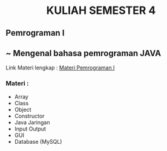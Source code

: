 <h1 align="center">KULIAH SEMESTER 4</h1>

<h2>Pemrograman I </h2>
<h2>~ Mengenal bahasa pemrograman JAVA</h2>

<p>Link Materi lengkap : <a href="https://drive.google.com/drive/folders/1ulSOAVnZNLml4kv47iBgFeCM4mPfB01M" target="_blank">Materi Pemrograman I</a></p>

<h3>Materi : </h3>
<ul>
  <li>Array</li>
  <li>Class</li>
  <li>Object</li>
  <li>Constructor</li>
  <li>Java Jaringan</li>
  <li>Input Output</li>
  <li>GUI</li>
  <li>Database (MySQL)</li>
</ul>
